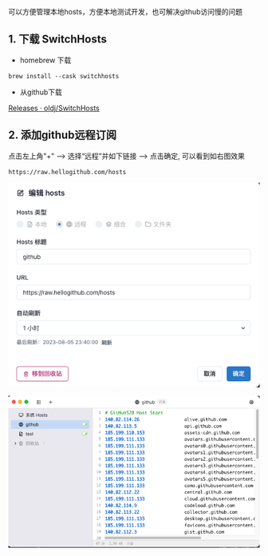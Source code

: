 可以方便管理本地hosts，方便本地测试开发，也可解决github访问慢的问题

## 1. 下载 SwitchHosts

- homebrew 下载

```Shell
brew install --cask switchhosts
```

- 从github下载 

[Releases · oldj/SwitchHosts](https://github.com/oldj/SwitchHosts/releases)

## 2. 添加github远程订阅

点击左上角"+" ——> 选择“远程”并如下链接 ——> 点击确定, 可以看到如右图效果

```Plain Text
https://raw.hellogithub.com/hosts
```





![image.png](../images/ea004accbaa4.png)



![image.png](../images/c6014617e824.png)



